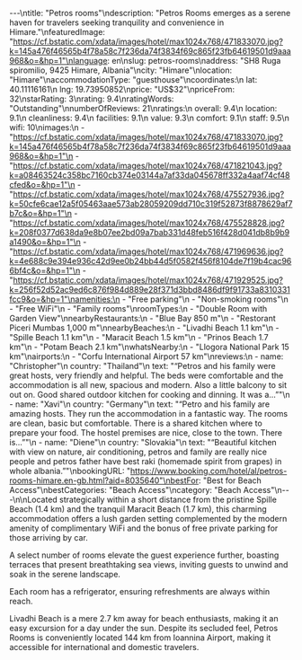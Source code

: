 ---\ntitle: "Petros rooms"\ndescription: "Petros Rooms emerges as a serene haven for travelers seeking tranquility and convenience in Himare."\nfeaturedImage: "https://cf.bstatic.com/xdata/images/hotel/max1024x768/471833070.jpg?k=145a476f46565b4f78a58c7f236da74f3834f69c865f23fb64619501d9aaa968&o=&hp=1"\nlanguage: en\nslug: petros-rooms\naddress: "SH8 Ruga spiromilio, 9425 Himare, Albania"\ncity: "Himare"\nlocation: "Himare"\naccommodationType: "guesthouse"\ncoordinates:\n  lat: 40.11116161\n  lng: 19.73950852\nprice: "US$32"\npriceFrom: 32\nstarRating: 3\nrating: 9.4\nratingWords: "Outstanding"\nnumberOfReviews: 21\nratings:\n  overall: 9.4\n  location: 9.1\n  cleanliness: 9.4\n  facilities: 9.1\n  value: 9.3\n  comfort: 9.1\n  staff: 9.5\n  wifi: 10\nimages:\n  - "https://cf.bstatic.com/xdata/images/hotel/max1024x768/471833070.jpg?k=145a476f46565b4f78a58c7f236da74f3834f69c865f23fb64619501d9aaa968&o=&hp=1"\n  - "https://cf.bstatic.com/xdata/images/hotel/max1024x768/471821043.jpg?k=a08463524c358bc7160cb374e03144a7af33da045678ff332a4aaf74cf48cfed&o=&hp=1"\n  - "https://cf.bstatic.com/xdata/images/hotel/max1024x768/475527936.jpg?k=50cfe6cae12a5f05463aae573ab28059209dd710c319f52873f8878629af7b7c&o=&hp=1"\n  - "https://cf.bstatic.com/xdata/images/hotel/max1024x768/475528828.jpg?k=208f0377d638da9e8b07ee2bd09a7bab331d48feb516f428d041db8b9b9a1490&o=&hp=1"\n  - "https://cf.bstatic.com/xdata/images/hotel/max1024x768/471969636.jpg?k=4e688c9e394e936c42d9ee0b24bb44d5f0582f456f8104de7f19b4cac966bf4c&o=&hp=1"\n  - "https://cf.bstatic.com/xdata/images/hotel/max1024x768/471929525.jpg?k=256f52d52ac9ed6c876f984d889e28f371d3bbd8486df9f91733a8310331fcc9&o=&hp=1"\namenities:\n  - "Free parking"\n  - "Non-smoking rooms"\n  - "Free WiFi"\n  - "Family rooms"\nroomTypes:\n  - "Double Room with Garden View"\nnearbyRestaurants:\n  - "Blue Bay 850 m"\n  - "Restorant Piceri Mumbas 1,000 m"\nnearbyBeaches:\n  - "Livadhi Beach 1.1 km"\n  - "Spille Beach 1.1 km"\n  - "Maracit Beach 1.5 km"\n  - "Prinos Beach 1.7 km"\n  - "Potam Beach 2.1 km"\nwhatsNearby:\n  - "Llogora National Park 15 km"\nairports:\n  - "Corfu International Airport 57 km"\nreviews:\n  - name: "Christopher"\n    country: "Thailand"\n    text: "“Petros and his family were great hosts, very friendly and helpful. The beds were comfortable and the accommodation is all new, spacious and modern. Also a little balcony to sit out on. Good shared outdoor kitchen for cooking and dinning. It was a...”"\n  - name: "Xavi"\n    country: "Germany"\n    text: "“Petro and his family are amazing hosts. They run the accommodation in a fantastic way. The rooms are clean, basic but comfortable. There is a shared kitchen where to prepare your food. The hostel premises are nice, close to the town. There is...”"\n  - name: "Diene"\n    country: "Slovakia"\n    text: "“Beautiful kitchen with view on nature, air conditioning, petros and family are really nice people and petros father have best raki (homemade spirit from grapes) in whole albania.”"\nbookingURL: "https://www.booking.com/hotel/al/petros-rooms-himare.en-gb.html?aid=8035640"\nbestFor: "Best for Beach Access"\nbestCategories: "Beach Access"\ncategory: "Beach Access"\n---\n\nLocated strategically within a short distance from the pristine Spille Beach (1.4 km) and the tranquil Maracit Beach (1.7 km), this charming accommodation offers a lush garden setting complemented by the modern amenity of complimentary WiFi and the bonus of free private parking for those arriving by car. 

A select number of rooms elevate the guest experience further, boasting terraces that present breathtaking sea views, inviting guests to unwind and soak in the serene landscape. 

Each room has a refrigerator, ensuring refreshments are always within reach. 

Livadhi Beach is a mere 2.7 km away for beach enthusiasts, making it an easy excursion for a day under the sun. Despite its secluded feel, Petros Rooms is conveniently located 144 km from Ioannina Airport, making it accessible for international and domestic travelers.
